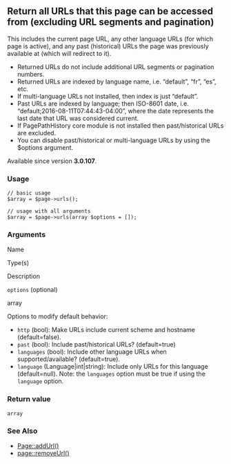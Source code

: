 Return all URLs that this page can be accessed from (excluding URL segments and pagination)
-------------------------------------------------------------------------------------------

This includes the current page URL, any other language URLs (for which page is active), and any past (historical) URLs the page was previously available at (which will redirect to it).

*   Returned URLs do not include additional URL segments or pagination numbers.
*   Returned URLs are indexed by language name, i.e. “default”, “fr”, “es”, etc.
*   If multi-language URLs not installed, then index is just “default”.
*   Past URLs are indexed by language; then ISO-8601 date, i.e. “default;2016-08-11T07:44:43-04:00”, where the date represents the last date that URL was considered current.
*   If PagePathHistory core module is not installed then past/historical URLs are excluded.
*   You can disable past/historical or multi-language URLs by using the $options argument.

Available since version **3.0.107**.

### Usage

    // basic usage
    $array = $page->urls();
    
    // usage with all arguments
    $array = $page->urls(array $options = []);

### Arguments

Name

Type(s)

Description

`options` (optional)

array

Options to modify default behavior:

*   `http` (bool): Make URLs include current scheme and hostname (default=false).
*   `past` (bool): Include past/historical URLs? (default=true)
*   `languages` (bool): Include other language URLs when supported/available? (default=true).
*   `language` (Language|int|string): Include only URLs for this language (default=null). Note: the `languages` option must be true if using the `language` option.

### Return value

`array`

### See Also

*   [Page::addUrl()](/api/ref/page/add-url/)
*   [page::removeUrl()](/api/ref/page/remove-url/)

